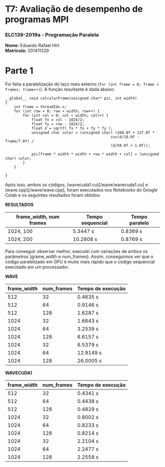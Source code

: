 # T7: Avaliação de desempenho de programas MPI

### ELC139-2019a - Programação Paralela

**Nome:** Eduardo Rafael Hirt <br/>
**Matrícula:** 201411329

# Parte 1

Foi feita a paralelização do laço mais externo (`for (int frame = 0; frame < frames; frame++)`). A função resultante é dada abaixo:

```
__global__ void calcularFrame(unsigned char* pic, int width)
{
    int frame = threadIdx.x;
    for (int row = 0; row < width; row++) {
        for (int col = 0; col < width; col++) {
            float fx = col - 1024/2;
            float fy = row - 1024/2;
            float d = sqrtf( fx * fx + fy * fy );
            unsigned char color = (unsigned char) (160.0f + 127.0f *
                                                cos(d/10.0f - frame/7.0f) /
                                                (d/50.0f + 1.0f));

            pic[frame * width * width + row * width + col] = (unsigned char) color;
        }
    }
    
}
```
Após isso, ambos os códigos, (wavecuda1.cu)[/wave/wavecuda1.cu] e (wave.cpp)[/wave/wave.cpp], foram executados nos Notebooks do Google Colab e os seguintes resultados foram obtidos:

**RESULTADOS**

| frame_width, num frames 	| Tempo sequencial 	| Tempo paralelo 	|
|-------------------------	|------------------	|----------------	|
| 1024, 100               	| 5.3447 s         	| 0.8369 s       	|
| 1024, 200               	| 10.2808 s        	| 0.8769 s       	|


Para conseguir observar melhor, executei com variações de ambos os parâmetros (grame_width e num_frames). Assim, conseguimos ver que o código paralelizado em GPU é muito mais rápido que o código sequencial executado em um processador.

**WAVE**

| frame_width 	| num_frames 	| Tempo de execução 	|
|-------------	|------------	|-------------------	|
| 512         	| 32         	| 0.4635 s          	|
| 512         	| 64         	| 0.9146 s          	|
| 512         	| 128        	| 1.6287 s          	|
| 1024        	| 32         	| 1.6643 s          	|
| 1024        	| 64         	| 3.2539 s          	|
| 1024        	| 128        	| 6.6157 s          	|
| 1024        	| 32         	| 6.5379 s          	|
| 1024        	| 64         	| 12.9149 s         	|
| 1024        	| 128        	| 26.0005 s         	|


**WAVECUDA1**

| frame_width 	| num_frames 	| Tempo de execução 	|
|-------------	|------------	|-------------------	|
| 512         	| 32         	| 0.4341 s          	|
| 512         	| 64         	| 0.4438 s          	|
| 512         	| 128        	| 0.4829 s          	|
| 1024        	| 32         	| 0.8002 s          	|
| 1024        	| 64         	| 0.8233 s          	|
| 1024        	| 128        	| 0.8214 s          	|
| 1024        	| 32         	| 2.2104 s          	|
| 1024        	| 64         	| 2.2477 s          	|
| 1024        	| 128        	| 2.2558 s          	|
